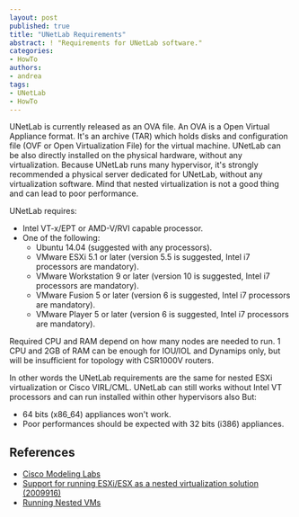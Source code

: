 ```yaml
---
layout: post
published: true
title: "UNetLab Requirements"
abstract: ! "Requirements for UNetLab software."
categories:
- HowTo
authors:
- andrea
tags:
- UNetLab
- HowTo
---
```

UNetLab is currently released as an OVA file. An OVA is a Open Virtual Appliance format. It's an archive (TAR) which holds disks and configuration file (OVF or Open Virtualization File) for the virtual machine. UNetLab can be also directly installed on the physical hardware, without any virtualization. Because UNetLab runs many hypervisor, it's strongly recommended a physical server dedicated for UNetLab, without any virtualization software. Mind that nested virtualization is not a good thing and can lead to poor performance.

UNetLab requires:

* Intel VT-x/EPT or AMD-V/RVI capable processor.
* One of the following:
    * Ubuntu 14.04 (suggested with any processors).
    * VMware ESXi 5.1 or later (version 5.5 is suggested, Intel i7 processors are mandatory).
    * VMware Workstation 9 or later (version 10 is suggested, Intel i7 processors are mandatory).
    * VMware Fusion 5 or later (version 6 is suggested, Intel i7 processors are mandatory).
    * VMware Player 5 or later (version 6 is suggested, Intel i7 processors are mandatory).

Required CPU and RAM depend on how many nodes are needed to run. 1 CPU and 2GB of RAM can be enough for IOU/IOL and Dynamips only, but will be insufficient for topology with CSR1000V routers.

In other words the UNetLab requirements are the same for nested ESXi virtualization or Cisco VIRL/CML. UNetLab can still works without Intel VT processors and can run installed within other hypervisors also But:

* 64 bits (x86_64) appliances won't work.
* Poor performances should be expected with 32 bits (i386) appliances.

## References

* [Cisco Modeling Labs](http://www.cisco.com/c/en/us/products/cloud-systems-management/modeling-labs/index.html "Cisco Modeling Labs")
* [Support for running ESXi/ESX as a nested virtualization solution (2009916)](http://kb.vmware.com/selfservice/microsites/search.do?language=en_UScmd=displayKCexternalId=2009916&src=vmw_so_vex_adain_773 "Support for running ESXi/ESX as a nested virtualization solution (2009916)")
* [Running Nested VMs](https://communities.vmware.com/docs/DOC-8970 "Running Nested VMs")
